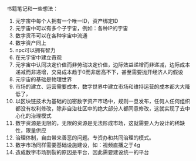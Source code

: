 书籍笔记和一些想法：
1. 元宇宙中每个人拥有一个唯一ID，资产绑定ID
2. 元宇宙中可以有多个子宇宙，例如：各种IP的宇宙
3. 数字货币可以在各种宇宙中流通
4. 数字资产同上
5. npc可以拥有智力
6. 在元宇宙中建立奇观
7. 元宇宙中认同决定价值而非劳动决定价值，边际效益递增而非递减，边际成本递减而非递增，交易成本趋于0而非居高不下，甚至需要抛开经济人的假设
8. 元宇宙的基础是物理世界
9. 市场的建立、运营需要成本，数字世界中建立市场和维持运营的成本都大大降低了，
10. 以区块链技术为基础的加密数字资产市场中，规则一旦发布，任何人任何组织都没有权利修改，除非自治社区中的绝大部分人都同意修改，这就实现了去中心化的治理模式
11. 数字资源是无限的，无限的资源是无法形成市场，这就需要人为设计的稀缺性，限量供应
12. 治理体制，自由带来善恶的问题。专资办和共同治理的模式。
13. 数字市场同样需要基础设施建设，如：视频直播之于4g
14. 造成数字市场割裂的原因是平台，因此需要建设统一的平台